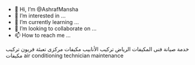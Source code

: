 - 👋 Hi, I’m @AshrafMansha
- 👀 I’m interested in ...
- 🌱 I’m currently learning ...
- 💞️ I’m looking to collaborate on ...
- 📫 How to reach me ...

<!---
AshrafMansha/AshrafMansha is a ✨ special ✨ repository because its `README.md` (this file) appears on your GitHub profile.
You can click the Preview link to take a look at your changes.
--->
خدمة صيانة فنی المکیفات الریاض تركيب الأنابيب مكيفات مركزی تعبئة فريون تركيب مكيفات air conditioning technician maintenance
